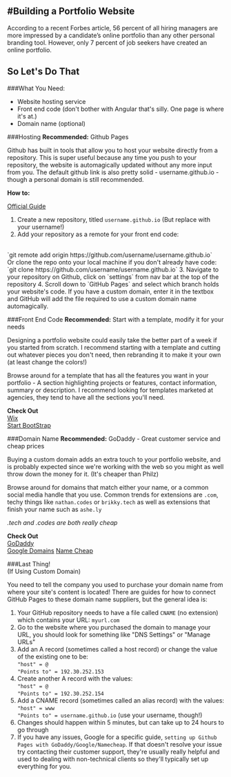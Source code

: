 <!--
Creator: Brandon Kerr
For GA WDI 32 
-->

#Building a Portfolio Website
------
According to a recent Forbes article, 56 percent of all hiring managers are more impressed by a candidate’s online portfolio than any other personal branding tool. However, only 7 percent of job seekers have created an online portfolio.

## So Let's Do That
###What You Need:
* Website hosting service
* Front end code (don't bother with Angular that's silly. One page is where it's at.)
* Domain name (optional)

###Hosting
**Recommended:** Github Pages

Github has built in tools that allow you to host your website directly from a repository. This is super useful because any time you push to your repository, the website is automagically updated without any more input from you. The default github link is also pretty solid - username.github.io - though a personal domain is still recommended.

**How to:**

[Official Guide](https://pages.github.com/)

1. Create a new repository, titled `username.github.io` (But replace with your username!)
2. Add your repository as a remote for your front end code: 
<br>
	`git remote add origin https://github.com/username/username.github.io`
<br>
	Or clone the repo onto your local machine if you don't already have code: <br>
	`git clone https://github.com/username/username.github.io`
3. Navigate to your repository on Github, click on `settings` from nav bar at the top of the repository
4. Scroll down to `GitHub Pages` and select which branch holds your website's code. If you have a custom domain, enter it in the textbox and GitHub will add the file required to use a custom domain name automagically.

###Front End Code
**Recommended:** Start with a template, modify it for your needs

Designing a portfolio website could easily take the better part of a week if you started from scratch. I recommend starting with a template and cutting out whatever pieces you don't need, then rebranding it to make it your own (at least change the colors!)

Browse around for a template that has all the features you want in your portfolio - A section highlighting projects or features, contact information, summary or description. I recommend looking for templates marketed at agencies, they tend to have all the sections you'll need. 

**Check Out** <br>
[Wix](http://www.wix.com/website/templates)<br>
[Start BootStrap](https://startbootstrap.com/)

###Domain Name
**Recommended:** GoDaddy - Great customer service and cheap prices

Buying a custom domain adds an extra touch to your portfolio website, and is probably expected since we're working with the web so you might as well throw down the money for it. (It's cheaper than Philz)

Browse around for domains that match either your name, or a common social media handle that you use. Common trends for extensions are `.com`, techy things like `nathan.codes` or `brikky.tech` as well as extensions that finish your name such as `ashe.ly` 

*.tech and .codes are both really cheap*

**Check Out** <br>
[GoDaddy](https://www.godaddy.com/?isc=gofd2001aj&countryview=1)<br>
[Google Domains](https://domains.google/)
[Name Cheap](https://www.namecheap.com/)

###Last Thing!<br>(If Using Custom Domain)

You need to tell the company you used to purchase your domain name from where your site's content is located! There are guides for how to connect GitHub Pages to these domain name suppliers, but the general idea is:

1. Your GitHub repository needs to have a file called `CNAME` (no extension) which contains your URL: `myurl.com`
2. Go to the website where you purchased the domain to manage your URL, you should look for something like "DNS Settings" or "Manage URLs"
3. Add an A record (sometimes called a host record) or change the value of the existing one to be: 
<br> `"host" = @` <br> `"Points to" = 192.30.252.153`
4. Create another A record with the values: 
<br> `"host" = @` <br> `"Points to" = 192.30.252.154`
5. Add a CNAME record (sometimes called an alias record) with the values:
<br> `"host" = www` <br> `"Points to" = username.github.io` (use your username, though!)
6. Changes should happen within 5 minutes, but can take up to 24 hours to go through
7. If you have any issues, Google for a specific guide, `setting up Github Pages with GoDaddy/Google/Namecheap`. If that doesn't resolve your issue try contacting their customer support, they're usually really helpful and used to dealing with non-technical clients so they'll typically set up everything for you.



